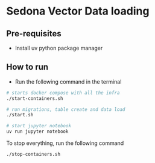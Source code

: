 # Sedona Vector Data loading

## Pre-requisites
- Install uv python package manager

## How to run
- Run the following command in the terminal
```bash
# starts docker compose with all the infra
./start-containers.sh

# run migrations, table create and data load
./start.sh

# start jupyter notebook
uv run jupyter notebook
```

To stop everything, run the following command
```bash
./stop-containers.sh
```

